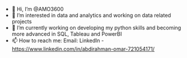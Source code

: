 - 👋 Hi, I’m @AMO3600
- 👀 I’m interested in data and analytics and working on data related projects
- 🌱 I’m currently working on developing my python skills and becoming more advanced in SQL, Tableau and PowerBI
- 📫 How to reach me: Email: LinkedIn - https://www.linkedin.com/in/abdirahman-omar-721054171/
